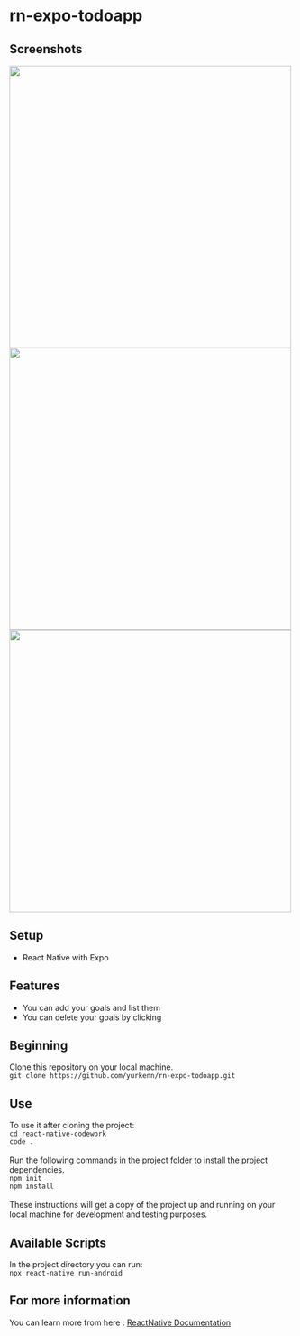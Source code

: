 # rn-expo-todoapp

## Screenshots
<div>
<img src="https://user-images.githubusercontent.com/69719126/187005767-df5027b4-4c1c-4706-8bd7-54a90fe1b764.png" height="500" />
<img src="https://user-images.githubusercontent.com/69719126/187005771-4a1b4000-8790-4337-90d3-5f7b3f96ba9e.png" height="500" />
<img src="https://user-images.githubusercontent.com/69719126/187005774-52c8b50d-e292-4589-9701-8d846b6be3f1.png" height="500" />

</div>

## Setup
- React Native with Expo

## Features 
- You can add your goals and list them
- You can delete your goals by clicking


## Beginning 
Clone this repository on your local machine.
<br>
`git clone https://github.com/yurkenn/rn-expo-todoapp.git`

## Use 
To use it after cloning the project:
<br>
`cd react-native-codework`
<br>
`code .`
<br>
<br>
Run the following commands in the project folder to install the project dependencies.
<br>
`npm init`
<br>
`npm install`
<br>
<br>
These instructions will get a copy of the project up and running on your local machine for development and testing purposes.

## Available Scripts
In the project directory you can run:
<br>
`npx react-native run-android`

## For more information
You can learn more from here : <a href="https://reactnative.dev/">ReactNative Documentation</a>

